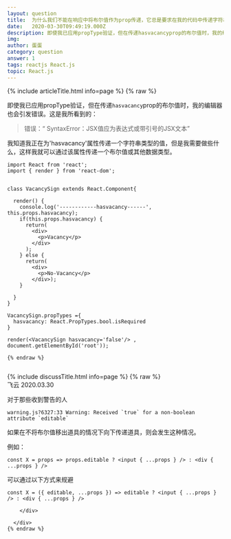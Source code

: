 ```yaml
---
layout: question
title:  为什么我们不能在响应中将布尔值作为prop传递，它总是要求在我的代码中传递字符串
date:   2020-03-30T09:49:19.000Z
description: 即使我已应用propType验证，但在传递hasvacancyprop的布尔值时，我的编辑器也会引发错误。这是我所看到的：  错误：“ Syntax...
img: 
author: 蛋蛋
category: question
answer: 1
tags: reactjs React.js
topic: React.js
---
```

<div class="article-root">
  <div class="article">
    {% include articleTitle.html info=page %}
    {% raw %}
    <div class="article-content"><p><font style="vertical-align: inherit;"><font style="vertical-align: inherit;">即使我已应用propType验证，但在传递</font></font><code>hasvacancy</code><font style="vertical-align: inherit;"><font style="vertical-align: inherit;">prop的</font><font style="vertical-align: inherit;">布尔值时，我的编辑器也会引发错误</font><font style="vertical-align: inherit;">。</font><font style="vertical-align: inherit;">这是我所看到的：</font></font></p>

<blockquote>
  <p><font style="vertical-align: inherit;"><font style="vertical-align: inherit;">错误：“ SyntaxError：JSX值应为表达式或带引号的JSX文本”</font></font></p>
</blockquote>

<p><font style="vertical-align: inherit;"><font style="vertical-align: inherit;">我知道我正在为'hasvacancy'属性传递一个字符串类型的值，但是我需要做些什么，这样我就可以通过该属性传递一个布尔值或其他数据类型。</font></font></p>

<pre><code>import React from 'react';<font></font>
import { render } from 'react-dom';<font></font>
<font></font>
<font></font>
class VacancySign extends React.Component{<font></font>
<font></font>
  render() {<font></font>
    console.log('------------hasvacancy------', this.props.hasvacancy);<font></font>
    if(this.props.hasvacancy) {<font></font>
      return(<font></font>
        &lt;div&gt;<font></font>
          &lt;p&gt;Vacancy&lt;/p&gt;<font></font>
        &lt;/div&gt;<font></font>
      );<font></font>
    } else {<font></font>
      return(<font></font>
        &lt;div&gt;<font></font>
          &lt;p&gt;No-Vacancy&lt;/p&gt;<font></font>
        &lt;/div&gt;);<font></font>
    }<font></font>
<font></font>
  }<font></font>
}<font></font>
<font></font>
VacancySign.propTypes ={<font></font>
  hasvacancy: React.PropTypes.bool.isRequired<font></font>
}<font></font>
<font></font>
render(&lt;VacancySign hasvacancy='false'/&gt; , <font></font>
document.getElementById('root'));<font></font>
</code></pre></div>
    {% endraw %}
  </div>
  <p style="height: 0;width:0;overflow: hidden;"> 第3855篇《为什么我们不能在响应中将布尔值作为prop传递，它总是要求在我的代码中传递字符串》来自Winter(https://github.com/aiyld/aiyld.github.io)的站点</p>
  <div class="discuss-wrapper">
    {% include discussTitle.html info=page %}
    {% raw %}
    <div class="discuss-item">
        <div class="discuss-parent">
          <div class="discuss-meta">
            <span class="discuss-user">飞云</span>
            <span class="discuss-time">2020.03.30</span>
          </div>
          <div class="discuss-comment"><p><font style="vertical-align: inherit;"><font style="vertical-align: inherit;">对于那些收到警告的人 </font></font></p>

<pre><code>warning.js?6327:33 Warning: Received `true` for a non-boolean attribute `editable`
</code></pre>

<p><font style="vertical-align: inherit;"><font style="vertical-align: inherit;">如果在不将布尔值移出道具的情况下向下传递道具，则会发生这种情况。</font></font></p>

<p><font style="vertical-align: inherit;"><font style="vertical-align: inherit;">例如：</font></font></p>

<pre><code>const X = props =&gt; props.editable ? &lt;input { ...props } /&gt; : &lt;div { ...props } /&gt;
</code></pre>

<p><font style="vertical-align: inherit;"><font style="vertical-align: inherit;">可以通过以下方式来规避</font></font></p>

<pre><code>const X = ({ editable, ...props }) =&gt; editable ? &lt;input { ...props } /&gt; : &lt;div { ...props } /&gt;
</code></pre></div>
        </div>
        
      </div>
    {% endraw %}
  </div>
<div>
